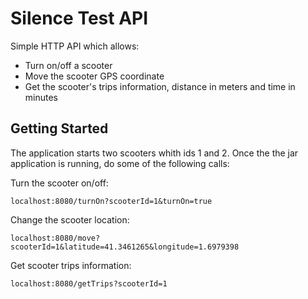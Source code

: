 # Silence Test API

Simple HTTP API which allows:
- Turn on/off a scooter
- Move the scooter GPS coordinate
- Get the scooter's trips information, distance in meters and time in minutes

## Getting Started

The application starts two scooters whith ids 1 and 2. Once the the jar application is running, do some of the following calls:

Turn the scooter on/off:

```
localhost:8080/turnOn?scooterId=1&turnOn=true
```

Change the scooter location:

```
localhost:8080/move?scooterId=1&latitude=41.3461265&longitude=1.6979398
````

Get scooter trips information:

```
localhost:8080/getTrips?scooterId=1
````